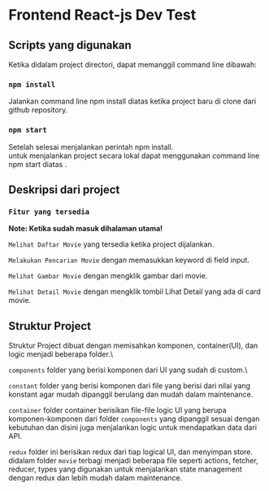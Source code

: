 # Frontend React-js Dev Test 

## Scripts yang digunakan

Ketika didalam project directori, dapat memanggil command line dibawah:

### `npm install`

Jalankan command line npm install diatas ketika project baru di clone dari github repository\.


### `npm start`

Setelah selesai menjalankan perintah npm install.\
untuk menjalankan project secara lokal dapat menggunakan command line npm start diatas .

## Deskripsi dari project


### `Fitur yang tersedia`

**Note: Ketika sudah masuk dihalaman utama!**

`Melihat Daftar Movie` yang tersedia ketika project dijalankan. 

`Melakukan Pencarian Movie` dengan memasukkan keyword di field input.

`Melihat Gambar Movie` dengan mengklik gambar dari movie.

`Melihat Detail Movie` dengan mengklik tombil Lihat Detail yang ada di card movie.


## Struktur Project

Struktur Project dibuat dengan memisahkan komponen, container(UI), dan logic menjadi beberapa folder.\

`components` folder yang berisi komponen dari UI yang sudah di custom.\

`constant` folder yang berisi komponen dari file yang berisi dari nilai yang konstant agar mudah dipanggil berulang dan mudah dalam maintenance. 

`container` folder container berisikan file-file logic UI yang berupa komponen-komponen dari folder `components` yang dipanggil sesuai dengan kebutuhan dan disini juga menjalankan logic untuk mendapatkan data dari API. 

`redux` folder ini berisikan redux dari tiap logical UI, dan menyimpan store. didalam folder `movie` terbagi menjadi beberapa file seperti actions, fetcher, reducer, types yang digunakan untuk menjalankan state management dengan redux dan lebih mudah dalam maintenance.
 